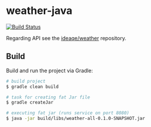 # weather-java
[![Build Status](https://travis-ci.org/ideaqe/weather-java.svg?branch=develop)](https://travis-ci.org/ideaqe/weather-java)

Regarding API see the [ideaqe/weather](https://github.com/ideaqe/weather) repository.

## Build

Build and run the project via Gradle:
```bash
# build project
$ gradle clean build

# task for creating fat Jar file
$ gradle createJar

# executing fat jar (runs service on port 8080)
$ java -jar build/libs/weather-all-0.1.0-SNAPSHOT.jar
```
